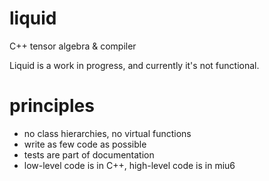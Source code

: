 # liquid
C++ tensor algebra &amp; compiler

Liquid is a work in progress, and currently it's not functional.

# principles
- no class hierarchies, no virtual functions
- write as few code as possible
- tests are part of documentation
- low-level code is in C++,  high-level code is in miu6 

